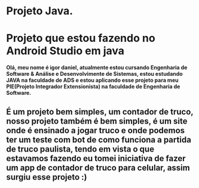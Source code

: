 # Projeto Java.
<h1>Projeto que estou fazendo no Android Studio em java</h1>

<p><strong>
  Olá, meu nome é igor daniel, atualmente estou cursando Engenharia de Software & Análise e Desenvolvimente de Sistemas, estou estudando JAVA na faculdade de ADS e estou aplicando esse projeto para meu PIE(Projeto Integrador Extensionista) na faculdade de Engenharia de Software.
</strong></p>
<h2>
  É um projeto bem simples, um contador de truco, nosso projeto também é bem simples, é um site onde é ensinado a jogar truco e onde podemos ter um teste com bot de como funciona a partida de truco paulista, tendo em vista o que estavamos fazendo eu tomei iniciativa de fazer um app de contador de truco para celular, assim surgiu esse projeto :)</h2>
